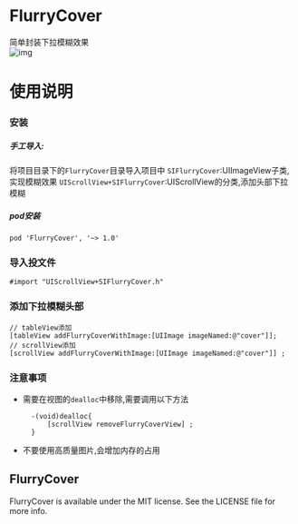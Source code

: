 # FlurryCover
简单封装下拉模糊效果  
![img](screenshot.gif)

使用说明
=======
### 安装
##### 手工导入:  
将项目目录下的`FlurryCover`目录导入项目中
`SIFlurryCover`:UIImageView子类,实现模糊效果
`UIScrollView+SIFlurryCover`:UIScrollView的分类,添加头部下拉模糊
##### pod安装

	pod 'FlurryCover', '~> 1.0'
	
### 导入投文件
	#import "UIScrollView+SIFlurryCover.h"
	
### 添加下拉模糊头部
	// tableView添加
	[tableView addFlurryCoverWithImage:[UIImage imageNamed:@"cover"]];
	// scrollView添加
	[scrollView addFlurryCoverWithImage:[UIImage imageNamed:@"cover"]] ;
	
### 注意事项
* 需要在视图的`dealloc`中移除,需要调用以下方法

		-(void)dealloc{
    		[scrollView removeFlurryCoverView] ;
		}
* 不要使用高质量图片,会增加内存的占用

## FlurryCover
FlurryCover is available under the MIT license. See the LICENSE file for more info.


